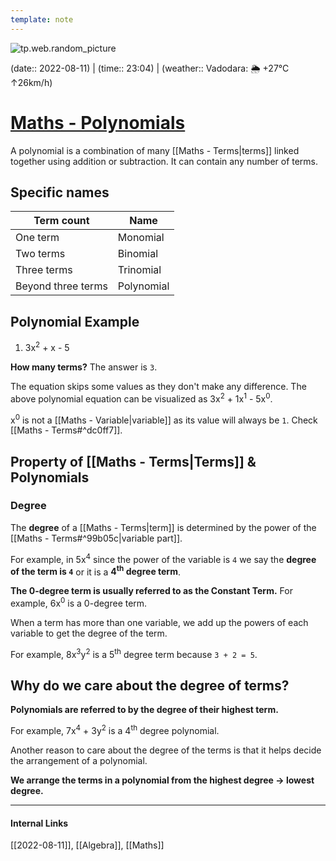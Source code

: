```yaml
---
template: note
---
```

![tp.web.random_picture](https://images.unsplash.com/photo-1534953356485-3b0fa4742c8f?crop=entropy&cs=tinysrgb&fit=crop&fm=jpg&h=300&ixid=MnwxfDB8MXxyYW5kb218MHx8dHJlZSxsYW5kc2NhcGUsd2F0ZXIsbW91bnRhaW58fHx8fHwxNjYwMjM5MjY1&ixlib=rb-1.2.1&q=80&utm_campaign=api-credit&utm_medium=referral&utm_source=unsplash_source&w=900)

(date:: 2022-08-11) | (time:: 23:04) | (weather:: Vadodara: 🌦   +27°C ↑26km/h)

# [Maths - Polynomials](https://www.youtube.com/watch?v=ffLLmV4mZwU)
A polynomial is a combination of many [[Maths - Terms|terms]] linked together using addition or subtraction. It can contain any number of terms.

## Specific names
| Term count         | Name      |
| ------------------ | --------- |
| One term           | Monomial  |
| Two terms          | Binomial  |
| Three terms        | Trinomial |
| Beyond three terms | Polynomial          |

## Polynomial Example
1. 3x<sup>2</sup> + x - 5

**How many terms?** The answer is `3`. 

The equation skips some values as they don't make any difference. The above polynomial equation can be visualized as 3x<sup>2</sup> + 1x<sup>1</sup> - 5x<sup>0</sup>.

x<sup>0</sup> is not a [[Maths - Variable|variable]] as its value will always be `1`. Check [[Maths - Terms#^dc0ff7]].

## Property of [[Maths - Terms|Terms]] & Polynomials

### Degree
The **degree** of a [[Maths - Terms|term]] is determined by the power of the [[Maths - Terms#^99b05c|variable part]].

For example, in 5x<sup>4</sup> since the power of the variable is `4` we say the **degree of the term is `4`** or it is a **4<sup>th</sup> degree term**.

**The 0-degree term is usually referred to as the Constant Term.** For example, 6x<sup>0</sup> is a 0-degree term.

When a term has more than one variable, we add up the powers of each variable to get the degree of the term.

For example, 8x<sup>3</sup>y<sup>2</sup> is a 5<sup>th</sup> degree term because `3 + 2 = 5`.

## Why do we care about the degree of terms?

**Polynomials are referred to by the degree of their highest term.**

For example, 7x<sup>4</sup> + 3y<sup>2</sup> is a 4<sup>th</sup> degree polynomial.

Another reason to care about the degree of the terms is that it helps decide the arrangement of a polynomial.

**We arrange the terms in a polynomial from the highest degree → lowest degree.**



---
#### Internal Links
[[2022-08-11]], [[Algebra]], [[Maths]]